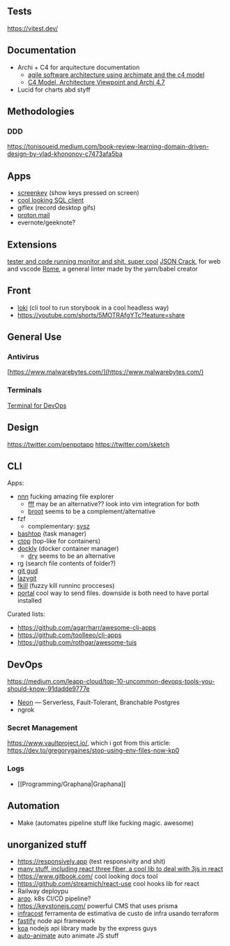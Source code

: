 ## Tests
https://vitest.dev/

## Documentation
- Archi + C4 for arquitecture documentation
  - [agile software architecture using archimate and the c4 model](https://medium.com/@jeanb.rocher/agile-software-architecture-using-archimate-and-the-c4-model-e98c15e75106)
  - [C4 Model, Architecture Viewpoint and Archi 4.7](https://www.archimatetool.com/blog/2020/04/18/c4-model-architecture-viewpoint-and-archi-4-7/)
- Lucid for charts abd styff

## Methodologies
### DDD
https://tonisoueid.medium.com/book-review-learning-domain-driven-design-by-vlad-khononov-c7473afa5ba

## Apps
- [screenkey](https://www.thregr.org/~wavexx/software/screenkey/) (show keys pressed on screen)
- [cool looking SQL client](https://terminalroot.com.br/2022/08/instale-esse-cliente-sql-que-tem-uma-interface-moderna.html?fbclid=IwAR2Z_lq9hbj9wZoeeCI2fn9dO0Xm6uXNZ4IdFmuXr7nuQomdTLtlHuGdnN0)
- giflex (record desktop gifs)
- [proton mail](https://medium.com/illumination/gmail-is-dead-and-something-new-is-replacing-it-bc3623a11fbe)
- evernote/geeknote?

## Extensions
[tester and code running monitor and shit. super cool](https://itnext.io/sprkl-vscode-extension-for-node-js-5bc40e0ee354)
[JSON Crack](https://jsoncrack.com/), for web and vscode
[Rome](https://rome.tools/), a general linter made by the yarn/babel creator

## Front
- [loki](https://github.com/oblador/loki) (cli tool to run storybook in a cool headless way)
- https://youtube.com/shorts/5MOTRAfgYTc?feature=share

## General Use
### Antivirus
[https://www.malwarebytes.com/](https://www.malwarebytes.com/)

### Terminals
[Terminal for DevOps](http://medium.com/@april-4/a-quicker-and-better-terminal-for-devops-70670468a221)

## Design
https://twitter.com/penpotapp
https://twitter.com/sketch

## CLI
Apps:
- [nnn](https://github.com/jarun/nnn) fucking amazing file explorer
	- [fff](https://github.com/dylanaraps/fff) may be an alternative?? look into vim integration for both
	- [broot](https://dystroy.org/broot/) seems to be a complement/alternative
- fzf
	- complementary: [sysz](https://github.com/joehillen/sysz)
- [bashtop](https://github.com/aristocratos/bashtop) (task manager)
- [ctop](https://github.com/bcicen/ctop) (top-like for containers)
- [dockly](https://github.com/lirantal/dockly) (docker container manager)
	- [dry](https://github.com/moncho/dry) seems to be an alternative
- rg (search file contents of folder?)
- [git gud](https://github.com/GitGud-org/GitGud)
- [lazygit](https://github.com/jesseduffield/lazygit)
- [fkill](https://github.com/snapcrafters/fkill) (fuzzy kill runninc procceses)
- [portal](https://github.com/SpatiumPortae/portal) cool way to send files. downside is both need to have portal installed

Curated lists:
- https://github.com/agarrharr/awesome-cli-apps
- https://github.com/toolleeo/cli-apps
- https://github.com/rothgar/awesome-tuis

## DevOps
https://medium.com/leapp-cloud/top-10-uncommon-devops-tools-you-should-know-91dadde9777e
- [Neon](https://neon.tech/) — Serverless, Fault-Tolerant, Branchable Postgres
- ngrok


### Secret Management
https://www.vaultproject.io/, which i got from this article: https://dev.to/gregorygaines/stop-using-env-files-now-kp0

### Logs
- [[Programming/Graphana|Graphana]]

## Automation 
- Make (automates pipeline stuff like fucking magic. awesome)

## unorganized stuff
- https://responsively.app (test responsivity and shit)
- [many stuff, including react three fiber, a cool lib to deal with 3js in react](https://12ft.io/proxy?q=http://javascript.plainenglish.io/10-powerful-react-tools-that-you-should-know-in-2022-76efa7fa711d)
- https://www.gitbook.com/ cool looking docs tool
- https://github.com/streamich/react-use cool hooks lib for react
- Railway deploypu
- [argo](https://argoproj.github.io/workflows/#:~:text=Argo%20Workflows%20is%20an%20open,the%20workflow%20is%20a%20container.). k8s CI/CD pipeline?
- https://keystonejs.com/ powerful CMS that uses prisma
- [infracost](https://www.tabnews.com.br/themarkwill/prevendo-custo-de-arquitetura-terraform) ferramenta de estimativa de custo de infra usando terraform
- [fastify](https://www.fastify.io/) node api framework
- [koa](https://koajs.com/) nodejs api library made by the express guys
- [auto-animate](https://auto-animate.formkit.com/) auto animate JS stuff
